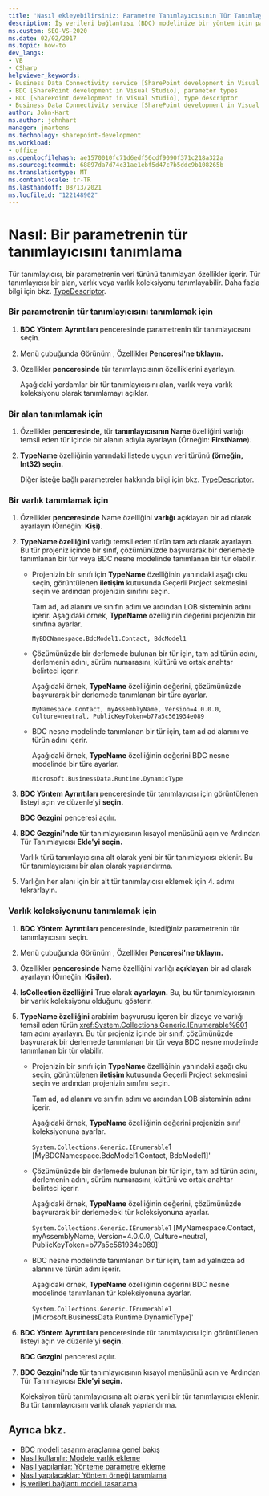 ```yaml
---
title: 'Nasıl ekleyebilirsiniz: Parametre Tanımlayıcısının Tür Tanımlayıcısını | Microsoft Docs'
description: İş verileri bağlantısı (BDC) modelinize bir yöntem için parametrenin tür tanımlayıcısını tanımlamayı öğrenin.
ms.custom: SEO-VS-2020
ms.date: 02/02/2017
ms.topic: how-to
dev_langs:
- VB
- CSharp
helpviewer_keywords:
- Business Data Connectivity service [SharePoint development in Visual Studio], type descriptor
- BDC [SharePoint development in Visual Studio], parameter types
- BDC [SharePoint development in Visual Studio], type descriptor
- Business Data Connectivity service [SharePoint development in Visual Studio], parameter types
author: John-Hart
ms.author: johnhart
manager: jmartens
ms.technology: sharepoint-development
ms.workload:
- office
ms.openlocfilehash: ae1570010fc71d6edf56cdf9090f371c218a322a
ms.sourcegitcommit: 68897da7d74c31ae1ebf5d47c7b5ddc9b108265b
ms.translationtype: MT
ms.contentlocale: tr-TR
ms.lasthandoff: 08/13/2021
ms.locfileid: "122148902"
---
```

# <a name="how-to-define-the-type-descriptor-of-a-parameter"></a>Nasıl: Bir parametrenin tür tanımlayıcısını tanımlama
  Tür tanımlayıcısı, bir parametrenin veri türünü tanımlayan özellikler içerir. Tür tanımlayıcısı bir alan, varlık veya varlık koleksiyonu tanımlayabilir. Daha fazla bilgi için bkz. [TypeDescriptor](/previous-versions/office/developer/sharepoint-2007/ms543392\(v\=office.12\)).

### <a name="to-define-the-type-descriptor-of-a-parameter"></a>Bir parametrenin tür tanımlayıcısını tanımlamak için

1. **BDC Yöntem Ayrıntıları** penceresinde parametrenin tür tanımlayıcısını seçin.

2. Menü çubuğunda Görünüm , Özellikler **Penceresi'ne tıklayın.** 

3. Özellikler **penceresinde** tür tanımlayıcısının özelliklerini ayarlayın.

     Aşağıdaki yordamlar bir tür tanımlayıcısını alan, varlık veya varlık koleksiyonu olarak tanımlamayı açıklar.

### <a name="to-define-a-field"></a>Bir alan tanımlamak için

1. Özellikler **penceresinde,** tür **tanımlayıcısının Name** özelliğini varlığı temsil eden tür içinde bir alanın adıyla ayarlayın (Örneğin: **FirstName**).

2. **TypeName** özelliğinin yanındaki listede uygun veri türünü **(örneğin, Int32) seçin.**

     Diğer isteğe bağlı parametreler hakkında bilgi için bkz. [TypeDescriptor](/previous-versions/office/developer/sharepoint-2007/ms543392\(v\=office.12\)).

### <a name="to-define-an-entity"></a>Bir varlık tanımlamak için

1. Özellikler **penceresinde** Name özelliğini **varlığı** açıklayan bir ad olarak ayarlayın (Örneğin: **Kişi).**

2. **TypeName özelliğini** varlığı temsil eden türün tam adı olarak ayarlayın. Bu tür projeniz içinde bir sınıf, çözümünüzde başvurarak bir derlemede tanımlanan bir tür veya BDC nesne modelinde tanımlanan bir tür olabilir.

    - Projenizin bir sınıfı için **TypeName** özelliğinin yanındaki aşağı oku seçin, görüntülenen **iletişim** kutusunda Geçerli Project sekmesini seçin ve ardından projenizin sınıfını seçin.

         Tam ad, ad alanını ve sınıfın adını ve ardından LOB sisteminin adını içerir. Aşağıdaki örnek, **TypeName** özelliğinin değerini projenizin bir sınıfına ayarlar.

         `MyBDCNamespace.BdcModel1.Contact, BdcModel1`

    - Çözümünüzde bir derlemede bulunan bir tür için, tam ad türün adını, derlemenin adını, sürüm numarasını, kültürü ve ortak anahtar belirteci içerir.

         Aşağıdaki örnek, **TypeName** özelliğinin değerini, çözümünüzde başvurarak bir derlemede tanımlanan bir türe ayarlar.

         `MyNamespace.Contact, myAssemblyName, Version=4.0.0.0, Culture=neutral, PublicKeyToken=b77a5c561934e089`

    - BDC nesne modelinde tanımlanan bir tür için, tam ad ad alanını ve türün adını içerir.

         Aşağıdaki örnek, **TypeName** özelliğinin değerini BDC nesne modelinde bir türe ayarlar.

         `Microsoft.BusinessData.Runtime.DynamicType`

3. **BDC Yöntem Ayrıntıları** penceresinde tür tanımlayıcısı için görüntülenen listeyi açın ve düzenle'yi **seçin.**

     **BDC Gezgini** penceresi açılır.

4. **BDC Gezgini'nde** tür tanımlayıcısının kısayol menüsünü açın ve Ardından Tür Tanımlayıcısı **Ekle'yi seçin.**

     Varlık türü tanımlayıcısına alt olarak yeni bir tür tanımlayıcısı eklenir. Bu tür tanımlayıcısını bir alan olarak yapılandırma.

5. Varlığın her alanı için bir alt tür tanımlayıcısı eklemek için 4. adımı tekrarlayın.

### <a name="to-define-a-collection-of-entities"></a>Varlık koleksiyonunu tanımlamak için

1. **BDC Yöntem Ayrıntıları** penceresinde, istediğiniz parametrenin tür tanımlayıcısını seçin.

2. Menü çubuğunda Görünüm , Özellikler **Penceresi'ne tıklayın.** 

3. Özellikler **penceresinde** Name özelliğini varlığı **açıklayan** bir ad olarak ayarlayın (Örneğin: **Kişiler).**

4. **IsCollection özelliğini** True olarak **ayarlayın.** Bu, bu tür tanımlayıcısının bir varlık koleksiyonu olduğunu gösterir.

5. **TypeName özelliğini** arabirim başvurusu içeren bir dizeye ve varlığı temsil eden türün <xref:System.Collections.Generic.IEnumerable%601> tam adını ayarlayın. Bu tür projeniz içinde bir sınıf, çözümünüzde başvurarak bir derlemede tanımlanan bir tür veya BDC nesne modelinde tanımlanan bir tür olabilir.

   - Projenizin bir sınıfı için **TypeName** özelliğinin yanındaki aşağı oku seçin, görüntülenen **iletişim** kutusunda Geçerli Project sekmesini seçin ve ardından projenizin sınıfını seçin.

      Tam ad, ad alanını ve sınıfın adını ve ardından LOB sisteminin adını içerir.

      Aşağıdaki örnek, **TypeName** özelliğinin değerini projenizin sınıf koleksiyonuna ayarlar.

      `System.Collections.Generic.IEnumerable`1 [MyBDCNamespace.BdcModel1.Contact, BdcModel1]'

   - Çözümünüzde bir derlemede bulunan bir tür için, tam ad türün adını, derlemenin adını, sürüm numarasını, kültürü ve ortak anahtar belirteci içerir.

      Aşağıdaki örnek, **TypeName** özelliğinin değerini, çözümünüzde başvurarak bir derlemedeki tür koleksiyonuna ayarlar.

      `System.Collections.Generic.IEnumerable`1 [MyNamespace.Contact, myAssemblyName, Version=4.0.0.0, Culture=neutral, PublicKeyToken=b77a5c561934e089]'

   - BDC nesne modelinde tanımlanan bir tür için, tam ad yalnızca ad alanını ve türün adını içerir.

      Aşağıdaki örnek, **TypeName** özelliğinin değerini BDC nesne modelinde tanımlanan tür koleksiyonuna ayarlar.

      `System.Collections.Generic.IEnumerable`1 [Microsoft.BusinessData.Runtime.DynamicType]'

6. **BDC Yöntem Ayrıntıları** penceresinde tür tanımlayıcısı için görüntülenen listeyi açın ve düzenle'yi **seçin.**

    **BDC Gezgini** penceresi açılır.

7. **BDC Gezgini'nde** tür tanımlayıcısının kısayol menüsünü açın ve Ardından Tür Tanımlayıcısı **Ekle'yi seçin.**

    Koleksiyon türü tanımlayıcısına alt olarak yeni bir tür tanımlayıcısı eklenir. Bu tür tanımlayıcısını varlık olarak yapılandırma.

## <a name="see-also"></a>Ayrıca bkz.
- [BDC modeli tasarım araçlarına genel bakış](../sharepoint/bdc-model-design-tools-overview.md)
- [Nasıl kullanılır: Modele varlık ekleme](../sharepoint/how-to-add-an-entity-to-a-model.md)
- [Nasıl yapılanlar: Yönteme parametre ekleme](../sharepoint/how-to-add-a-parameter-to-a-method.md)
- [Nasıl yapılacaklar: Yöntem örneği tanımlama](../sharepoint/how-to-define-a-method-instance.md)
- [İş verileri bağlantı modeli tasarlama](../sharepoint/designing-a-business-data-connectivity-model.md)
